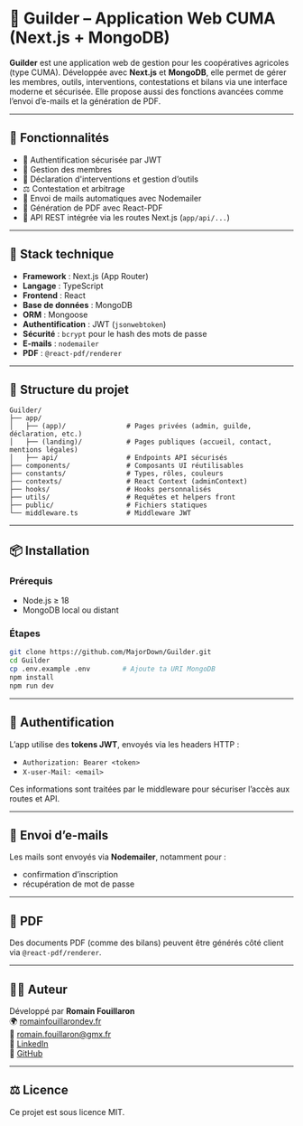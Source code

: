 # 🌾 Guilder – Application Web CUMA (Next.js + MongoDB)

**Guilder** est une application web de gestion pour les coopératives agricoles (type CUMA). Développée avec **Next.js** et **MongoDB**, elle permet de gérer les membres, outils, interventions, contestations et bilans via une interface moderne et sécurisée. Elle propose aussi des fonctions avancées comme l’envoi d’e-mails et la génération de PDF.

---

## 🚀 Fonctionnalités

- 🔐 Authentification sécurisée par JWT
- 👥 Gestion des membres
- 🧰 Déclaration d'interventions et gestion d’outils
- ⚖️ Contestation et arbitrage
- 📩 Envoi de mails automatiques avec Nodemailer
- 📄 Génération de PDF avec React-PDF
- 🧩 API REST intégrée via les routes Next.js (`app/api/...`)

---

## 🧱 Stack technique

- **Framework** : Next.js (App Router)
- **Langage** : TypeScript
- **Frontend** : React
- **Base de données** : MongoDB
- **ORM** : Mongoose
- **Authentification** : JWT (`jsonwebtoken`)
- **Sécurité** : `bcrypt` pour le hash des mots de passe
- **E-mails** : `nodemailer`
- **PDF** : `@react-pdf/renderer`

---

## 📁 Structure du projet

```
Guilder/
├── app/
│   ├── (app)/               # Pages privées (admin, guilde, déclaration, etc.)
│   ├── (landing)/           # Pages publiques (accueil, contact, mentions légales)
│   ├── api/                 # Endpoints API sécurisés
├── components/              # Composants UI réutilisables
├── constants/               # Types, rôles, couleurs
├── contexts/                # React Context (adminContext)
├── hooks/                   # Hooks personnalisés
├── utils/                   # Requêtes et helpers front
├── public/                  # Fichiers statiques
└── middleware.ts            # Middleware JWT
```

---

## 📦 Installation

### Prérequis

- Node.js ≥ 18
- MongoDB local ou distant

### Étapes

```bash
git clone https://github.com/MajorDown/Guilder.git
cd Guilder
cp .env.example .env        # Ajoute ta URI MongoDB
npm install
npm run dev
```

---

## 🔐 Authentification

L’app utilise des **tokens JWT**, envoyés via les headers HTTP :

- `Authorization: Bearer <token>`
- `X-user-Mail: <email>`

Ces informations sont traitées par le middleware pour sécuriser l’accès aux routes et API.

---

## 📧 Envoi d’e-mails

Les mails sont envoyés via **Nodemailer**, notamment pour :

- confirmation d’inscription
- récupération de mot de passe

---

## 📄 PDF

Des documents PDF (comme des bilans) peuvent être générés côté client via `@react-pdf/renderer`.

---

## 👨‍💻 Auteur

Développé par **Romain Fouillaron**  
🌍 [romainfouillarondev.fr](https://romainfouillarondev.fr)  
📧 romain.fouillaron@gmx.fr  
💼 [LinkedIn](https://www.linkedin.com/in/romain-fouillaron/)  
🐙 [GitHub](https://github.com/MajorDown)

---

## ⚖️ Licence

Ce projet est sous licence MIT.
